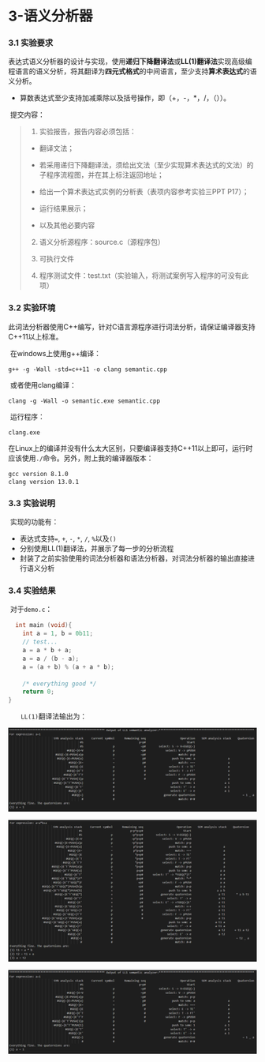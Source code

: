 # 3-语义分析器

### 3.1 实验要求

​	表达式语义分析器的设计与实现，使用**递归下降翻译法**或**LL(1)翻译法**实现高级编程语言的语义分析，将其翻译为**四元式格式**的中间语言，至少支持**算术表达式**的语义分析。

- 算数表达式至少支持加减乘除以及括号操作，即（+，-，*，/，（））。

​	提交内容：

> 1. 实验报告，报告内容必须包括：
>
> - 翻译文法；
>
> - 若采用递归下降翻译法，须给出文法（至少实现算术表达式的文法）的子程序流程图，并在其上标注返回地址；
>
> - 给出一个算术表达式实例的分析表（表项内容参考实验三PPT P17）；
>
> - 运行结果展示；
>
> - 以及其他必要内容
>
> 2. 语义分析源程序：source.c（源程序包）
>
> 3. 可执行文件
>
> 4. 程序测试文件：test.txt（实验输入，将测试案例写入程序的可没有此项）



### 3.2 实验环境

​	此词法分析器使用C++编写，针对C语言源程序进行词法分析，请保证编译器支持C++11以上标准。	

​	在windows上使用g++编译：

```
g++ -g -Wall -std=c++11 -o clang semantic.cpp
```

​	或者使用clang编译：

````
clang -g -Wall -o semantic.exe semantic.cpp
````

​	运行程序：

```
clang.exe
```

​	在Linux上的编译并没有什么太大区别，只要编译器支持C++11以上即可，运行时应该使用`./`命令。另外，附上我的编译器版本：

```
gcc version 8.1.0
clang version 13.0.1
```



### 3.3 实验说明

​	实现的功能有：

- 表达式支持`=`, `+`, `-`, `*`, `/`, `%`以及`()`
- 分别使用LL(1)翻译法，并展示了每一步的分析流程
- 封装了之前实验使用的词法分析器和语法分析器，对词法分析器的输出直接进行语义分析



### 3.4 实验结果

​	对于`demo.c`：

```c++
  int main (void){   
    int a = 1, b = 0b11;
    // test...
    a = a * b + a;
    a = a / (b - a);
    a = (a + b) % (a + a * b);

    /* everything good */
    return 0;
}
```

​	`	LL(1)`翻译法输出为：

![image-20220515023224870](https://github.com/bupingxx/Compiler-Principle/blob/main/3-%E8%AF%AD%E4%B9%89%E5%88%86%E6%9E%90%E5%99%A8/src/image-1.png)

![image-20220515023246248](https://github.com/bupingxx/Compiler-Principle/blob/main/3-%E8%AF%AD%E4%B9%89%E5%88%86%E6%9E%90%E5%99%A8/src/image-2.png)

![image-20220515023910405](https://github.com/bupingxx/Compiler-Principle/blob/main/3-%E8%AF%AD%E4%B9%89%E5%88%86%E6%9E%90%E5%99%A8/src/image-1.png)

### 
